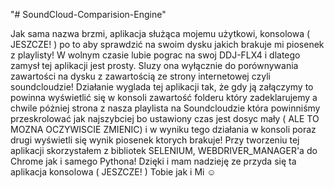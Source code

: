 "# SoundCloud-Comparision-Engine" 

Jak sama nazwa brzmi, aplikacja służąca mojemu użytkowi, konsolowa ( JESZCZE! ) po to aby sprawdzić na swoim dysku jakich brakuje mi piosenek z playlisty!
W wolnym czasie lubie pograc na swoj DDJ-FLX4 i dlatego zamysł tej aplikacji jest prosty.
Sluzy ona wyłącznie do porównywania zawartości na dysku z zawartością ze strony internetowej czyli soundcloudzie!
Działanie wyglada tej aplikacji tak, że gdy ją załączymy to powinna wyświetlić się w konsoli zawartość folderu który zadeklarujemy a chwile póżniej strona z nasza playlista na Soundcloudzie która powinniśmy przeskrolować jak najszybciej bo ustawiony czas jest dosyc mały ( ALE TO MOZNA OCZYWISCIE ZMIENIC) i w wyniku tego działania w konsoli poraz drugi wyświetli się wynik piosenek ktorych brakuje!
Przy tworzeniu tej aplikacji skorzystałem z bibliotek SELENIUM, WEBDRIVER_MANAGER'a do Chrome jak i samego Pythona!
Dzięki i mam nadzieję ze przyda się ta aplikacja konsolowa ( JESZCZE! ) Tobie jak i Mi ☺
